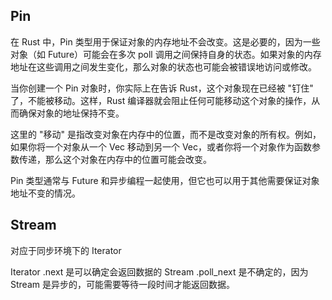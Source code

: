 ## Pin

在 Rust 中，Pin 类型用于保证对象的内存地址不会改变。这是必要的，因为一些对象（如 Future）可能会在多次 poll 调用之间保持自身的状态。如果对象的内存地址在这些调用之间发生变化，那么对象的状态也可能会被错误地访问或修改。

当你创建一个 Pin 对象时，你实际上在告诉 Rust，这个对象现在已经被 "钉住" 了，不能被移动。这样，Rust 编译器就会阻止任何可能移动这个对象的操作，从而确保对象的地址保持不变。

这里的 "移动" 是指改变对象在内存中的位置，而不是改变对象的所有权。例如，如果你将一个对象从一个 Vec 移动到另一个 Vec，或者你将一个对象作为函数参数传递，那么这个对象在内存中的位置可能会改变。

Pin 类型通常与 Future 和异步编程一起使用，但它也可以用于其他需要保证对象地址不变的情况。

## Stream

对应于同步环境下的 Iterator

Iterator .next 是可以确定会返回数据的
Stream .poll_next 是不确定的，因为 Stream 是异步的，可能需要等待一段时间才能返回数据。
